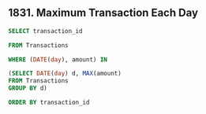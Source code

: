 ## 1831. Maximum Transaction Each Day
~~~SQL
SELECT transaction_id

FROM Transactions

WHERE (DATE(day), amount) IN

(SELECT DATE(day) d, MAX(amount)
FROM Transactions
GROUP BY d)

ORDER BY transaction_id
~~~
